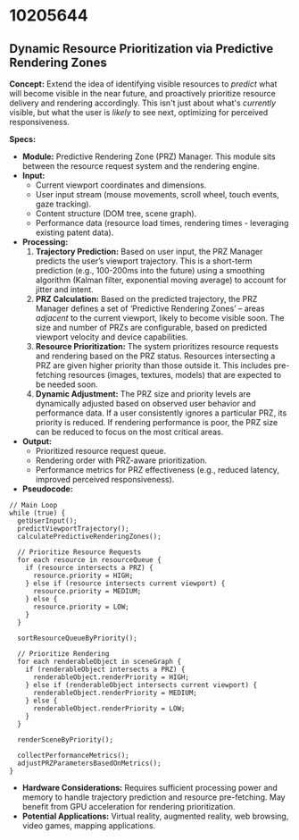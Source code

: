 # 10205644

## Dynamic Resource Prioritization via Predictive Rendering Zones

**Concept:** Extend the idea of identifying visible resources to *predict* what will become visible in the near future, and proactively prioritize resource delivery and rendering accordingly. This isn't just about what's *currently* visible, but what the user is *likely* to see next, optimizing for perceived responsiveness.

**Specs:**

*   **Module:** Predictive Rendering Zone (PRZ) Manager. This module sits between the resource request system and the rendering engine.
*   **Input:**
    *   Current viewport coordinates and dimensions.
    *   User input stream (mouse movements, scroll wheel, touch events, gaze tracking).
    *   Content structure (DOM tree, scene graph).
    *   Performance data (resource load times, rendering times - leveraging existing patent data).
*   **Processing:**
    1.  **Trajectory Prediction:** Based on user input, the PRZ Manager predicts the user’s viewport trajectory.  This is a short-term prediction (e.g., 100-200ms into the future) using a smoothing algorithm (Kalman filter, exponential moving average) to account for jitter and intent.
    2.  **PRZ Calculation:** Based on the predicted trajectory, the PRZ Manager defines a set of ‘Predictive Rendering Zones’ – areas *adjacent* to the current viewport, likely to become visible soon.  The size and number of PRZs are configurable, based on predicted viewport velocity and device capabilities.
    3.  **Resource Prioritization:** The system prioritizes resource requests and rendering based on the PRZ status. Resources intersecting a PRZ are given higher priority than those outside it.  This includes pre-fetching resources (images, textures, models) that are expected to be needed soon.
    4.  **Dynamic Adjustment:** The PRZ size and priority levels are dynamically adjusted based on observed user behavior and performance data.  If a user consistently ignores a particular PRZ, its priority is reduced. If rendering performance is poor, the PRZ size can be reduced to focus on the most critical areas.
*   **Output:**
    *   Prioritized resource request queue.
    *   Rendering order with PRZ-aware prioritization.
    *   Performance metrics for PRZ effectiveness (e.g., reduced latency, improved perceived responsiveness).
*   **Pseudocode:**

```
// Main Loop
while (true) {
  getUserInput();
  predictViewportTrajectory();
  calculatePredictiveRenderingZones();

  // Prioritize Resource Requests
  for each resource in resourceQueue {
    if (resource intersects a PRZ) {
      resource.priority = HIGH;
    } else if (resource intersects current viewport) {
      resource.priority = MEDIUM;
    } else {
      resource.priority = LOW;
    }
  }

  sortResourceQueueByPriority();

  // Prioritize Rendering
  for each renderableObject in sceneGraph {
    if (renderableObject intersects a PRZ) {
      renderableObject.renderPriority = HIGH;
    } else if (renderableObject intersects current viewport) {
      renderableObject.renderPriority = MEDIUM;
    } else {
      renderableObject.renderPriority = LOW;
    }
  }

  renderSceneByPriority();

  collectPerformanceMetrics();
  adjustPRZParametersBasedOnMetrics();
}
```

*   **Hardware Considerations:** Requires sufficient processing power and memory to handle trajectory prediction and resource pre-fetching.  May benefit from GPU acceleration for rendering prioritization.
*   **Potential Applications:**  Virtual reality, augmented reality, web browsing, video games, mapping applications.